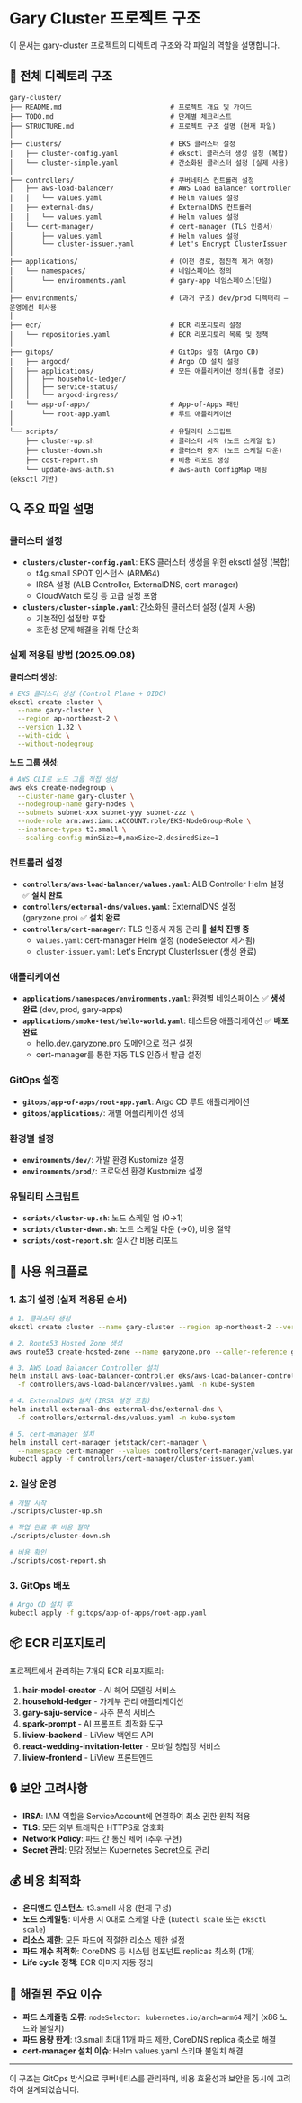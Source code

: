 # Gary Cluster 프로젝트 구조

이 문서는 gary-cluster 프로젝트의 디렉토리 구조와 각 파일의 역할을 설명합니다.

## 📁 전체 디렉토리 구조

```
gary-cluster/
├── README.md                           # 프로젝트 개요 및 가이드
├── TODO.md                             # 단계별 체크리스트
├── STRUCTURE.md                        # 프로젝트 구조 설명 (현재 파일)
│
├── clusters/                           # EKS 클러스터 설정
│   ├── cluster-config.yaml             # eksctl 클러스터 생성 설정 (복합)
│   └── cluster-simple.yaml             # 간소화된 클러스터 설정 (실제 사용)
│
├── controllers/                        # 쿠버네티스 컨트롤러 설정
│   ├── aws-load-balancer/              # AWS Load Balancer Controller
│   │   └── values.yaml                 # Helm values 설정
│   ├── external-dns/                   # ExternalDNS 컨트롤러
│   │   └── values.yaml                 # Helm values 설정
│   └── cert-manager/                   # cert-manager (TLS 인증서)
│       ├── values.yaml                 # Helm values 설정
│       └── cluster-issuer.yaml         # Let's Encrypt ClusterIssuer
│
├── applications/                       # (이전 경로, 점진적 제거 예정)
│   └── namespaces/                     # 네임스페이스 정의
│       └── environments.yaml           # gary-app 네임스페이스(단일)
│
├── environments/                       # (과거 구조) dev/prod 디렉터리 — 운영에선 미사용
│
├── ecr/                                # ECR 리포지토리 설정
│   └── repositories.yaml               # ECR 리포지토리 목록 및 정책
│
├── gitops/                             # GitOps 설정 (Argo CD)
│   ├── argocd/                         # Argo CD 설치 설정
│   ├── applications/                   # 모든 애플리케이션 정의(통합 경로)
│   │   ├── household-ledger/
│   │   ├── service-status/
│   │   └── argocd-ingress/
│   └── app-of-apps/                    # App-of-Apps 패턴
│       └── root-app.yaml               # 루트 애플리케이션
│
└── scripts/                            # 유틸리티 스크립트
    ├── cluster-up.sh                   # 클러스터 시작 (노드 스케일 업)
    ├── cluster-down.sh                 # 클러스터 중지 (노드 스케일 다운)
    ├── cost-report.sh                  # 비용 리포트 생성
    └── update-aws-auth.sh              # aws-auth ConfigMap 매핑(eksctl 기반)
```

## 🔍 주요 파일 설명

### 클러스터 설정

- **`clusters/cluster-config.yaml`**: EKS 클러스터 생성을 위한 eksctl 설정 (복합)
  - t4g.small SPOT 인스턴스 (ARM64)
  - IRSA 설정 (ALB Controller, ExternalDNS, cert-manager)
  - CloudWatch 로깅 등 고급 설정 포함
- **`clusters/cluster-simple.yaml`**: 간소화된 클러스터 설정 (실제 사용)
  - 기본적인 설정만 포함
  - 호환성 문제 해결을 위해 단순화

### 실제 적용된 방법 (2025.09.08)

**클러스터 생성**:

```bash
# EKS 클러스터 생성 (Control Plane + OIDC)
eksctl create cluster \
  --name gary-cluster \
  --region ap-northeast-2 \
  --version 1.32 \
  --with-oidc \
  --without-nodegroup
```

**노드 그룹 생성**:

```bash
# AWS CLI로 노드 그룹 직접 생성
aws eks create-nodegroup \
  --cluster-name gary-cluster \
  --nodegroup-name gary-nodes \
  --subnets subnet-xxx subnet-yyy subnet-zzz \
  --node-role arn:aws:iam::ACCOUNT:role/EKS-NodeGroup-Role \
  --instance-types t3.small \
  --scaling-config minSize=0,maxSize=2,desiredSize=1
```

### 컨트롤러 설정

- **`controllers/aws-load-balancer/values.yaml`**: ALB Controller Helm 설정 ✅ **설치 완료**
- **`controllers/external-dns/values.yaml`**: ExternalDNS 설정 (garyzone.pro) ✅ **설치 완료**
- **`controllers/cert-manager/`**: TLS 인증서 자동 관리 🔄 **설치 진행 중**
  - `values.yaml`: cert-manager Helm 설정 (nodeSelector 제거됨)
  - `cluster-issuer.yaml`: Let's Encrypt ClusterIssuer (생성 완료)

### 애플리케이션

- **`applications/namespaces/environments.yaml`**: 환경별 네임스페이스 ✅ **생성 완료** (dev, prod, gary-apps)
- **`applications/smoke-test/hello-world.yaml`**: 테스트용 애플리케이션 ✅ **배포 완료**
  - hello.dev.garyzone.pro 도메인으로 접근 설정
  - cert-manager를 통한 자동 TLS 인증서 발급 설정

### GitOps 설정

- **`gitops/app-of-apps/root-app.yaml`**: Argo CD 루트 애플리케이션
- **`gitops/applications/`**: 개별 애플리케이션 정의

### 환경별 설정

- **`environments/dev/`**: 개발 환경 Kustomize 설정
- **`environments/prod/`**: 프로덕션 환경 Kustomize 설정

### 유틸리티 스크립트

- **`scripts/cluster-up.sh`**: 노드 스케일 업 (0→1)
- **`scripts/cluster-down.sh`**: 노드 스케일 다운 (→0), 비용 절약
- **`scripts/cost-report.sh`**: 실시간 비용 리포트

## 🚀 사용 워크플로

### 1. 초기 설정 (실제 적용된 순서)

```bash
# 1. 클러스터 생성
eksctl create cluster --name gary-cluster --region ap-northeast-2 --version 1.32 --with-oidc --without-nodegroup

# 2. Route53 Hosted Zone 생성
aws route53 create-hosted-zone --name garyzone.pro --caller-reference gary-cluster-20250908

# 3. AWS Load Balancer Controller 설치
helm install aws-load-balancer-controller eks/aws-load-balancer-controller \
  -f controllers/aws-load-balancer/values.yaml -n kube-system

# 4. ExternalDNS 설치 (IRSA 설정 포함)
helm install external-dns external-dns/external-dns \
  -f controllers/external-dns/values.yaml -n kube-system

# 5. cert-manager 설치
helm install cert-manager jetstack/cert-manager \
  --namespace cert-manager --values controllers/cert-manager/values.yaml
kubectl apply -f controllers/cert-manager/cluster-issuer.yaml
```

### 2. 일상 운영

```bash
# 개발 시작
./scripts/cluster-up.sh

# 작업 완료 후 비용 절약
./scripts/cluster-down.sh

# 비용 확인
./scripts/cost-report.sh
```

### 3. GitOps 배포

```bash
# Argo CD 설치 후
kubectl apply -f gitops/app-of-apps/root-app.yaml
```

## 📦 ECR 리포지토리

프로젝트에서 관리하는 7개의 ECR 리포지토리:

1. **hair-model-creator** - AI 헤어 모델링 서비스
2. **household-ledger** - 가계부 관리 애플리케이션
3. **gary-saju-service** - 사주 분석 서비스
4. **spark-prompt** - AI 프롬프트 최적화 도구
5. **liview-backend** - LiView 백엔드 API
6. **react-wedding-invitation-letter** - 모바일 청첩장 서비스
7. **liview-frontend** - LiView 프론트엔드

## 🔒 보안 고려사항

- **IRSA**: IAM 역할을 ServiceAccount에 연결하여 최소 권한 원칙 적용
- **TLS**: 모든 외부 트래픽은 HTTPS로 암호화
- **Network Policy**: 파드 간 통신 제어 (추후 구현)
- **Secret 관리**: 민감 정보는 Kubernetes Secret으로 관리

## 💰 비용 최적화

- **온디맨드 인스턴스**: t3.small 사용 (현재 구성)
- **노드 스케일링**: 미사용 시 0대로 스케일 다운 (`kubectl scale` 또는 `eksctl scale`)
- **리소스 제한**: 모든 파드에 적절한 리소스 제한 설정
- **파드 개수 최적화**: CoreDNS 등 시스템 컴포넌트 replicas 최소화 (1개)
- **Life cycle 정책**: ECR 이미지 자동 정리

## 🔧 해결된 주요 이슈

- **파드 스케줄링 오류**: `nodeSelector: kubernetes.io/arch=arm64` 제거 (x86 노드와 불일치)
- **파드 용량 한계**: t3.small 최대 11개 파드 제한, CoreDNS replica 축소로 해결
- **cert-manager 설치 이슈**: Helm values.yaml 스키마 불일치 해결

---

이 구조는 GitOps 방식으로 쿠버네티스를 관리하며, 비용 효율성과 보안을 동시에 고려하여 설계되었습니다.
